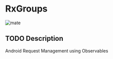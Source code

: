 # RxGroups

![mate](http://cdn.zmescience.com/wp-content/uploads/2015/08/iStock_000020670633_Large1.jpg)

## TODO Description

Android Request Management using Observables
